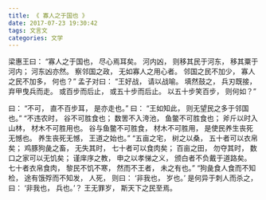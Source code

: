 ```yaml
---
title: 《 寡人之于国也 》
date: 2017-07-23 19:30:42
tags: 文言文
categories: 文学
---
```

梁惠王曰： “寡人之于国也， 尽心焉耳矣。 河内凶， 则移其民于河东， 移其粟于河内； 河东凶亦然。 察邻国之政， 无如寡人之用心者。 邻国之民不加少， 寡人之民不加多， 何也？”
孟子对曰： “王好战， 请以战喻。 填然鼓之， 兵刃既接， 弃甲曳兵而走。 或百步而后止， 或五十步而后止。 以五十步笑百步， 则何如？”
<!-- more -->
曰： “不可， 直不百步耳， 是亦走也。”
曰： “王如知此， 则无望民之多于邻国也。”
“不违农时， 谷不可胜食也； 数罟不入洿池， 鱼鳖不可胜食也； 斧斤以时入山林， 材木不可胜用也。 谷与鱼鳖不可胜食， 材木不可胜用， 是使民养生丧死无憾也。 养生丧死无憾， 王道之始也。”
“五亩之宅， 树之以桑， 五十者可以衣帛矣； 鸡豚狗彘之畜， 无失其时， 七十者可以食肉矣； 百亩之田， 勿夺其时， 数口之家可以无饥矣； 谨庠序之教， 申之以孝悌之义， 颁白者不负戴于道路矣。 七十者衣帛食肉， 黎民不饥不寒， 然而不王者， 未之有也。”
“狗彘食人食而不知检， 途有饿殍而不知发， 人死， 则曰： ‘非我也， 岁也。’ 是何异于刺人而杀之， 曰： ‘非我也， 兵也。’？ 王无罪岁， 斯天下之民至焉。
